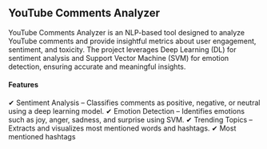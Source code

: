 ## YouTube Comments Analyzer
YouTube Comments Analyzer is an NLP-based tool designed to analyze YouTube comments and provide insightful metrics about user engagement, sentiment, and toxicity. The project leverages Deep Learning (DL) for sentiment analysis and Support Vector Machine (SVM) for emotion detection, ensuring accurate and meaningful insights.

#### Features
✔ Sentiment Analysis – Classifies comments as positive, negative, or neutral using a deep learning model.
✔ Emotion Detection – Identifies emotions such as joy, anger, sadness, and surprise using SVM.
✔ Trending Topics – Extracts and visualizes most mentioned words and hashtags.
✔ Most mentioned hashtags

